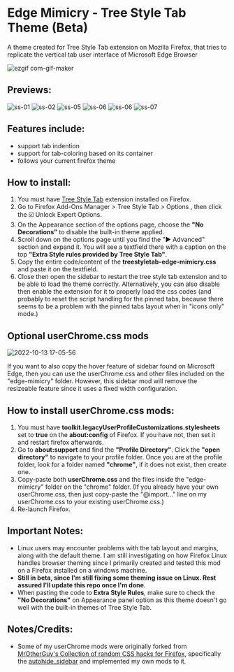 # Edge Mimicry - Tree Style Tab Theme (Beta)
A theme created for Tree Style Tab extension on Mozilla Firefox, that tries to replicate the vertical tab user interface of Microsoft Edge Browser

![ezgif com-gif-maker](https://user-images.githubusercontent.com/81744148/195548478-496328c6-9169-4ce3-a1f9-afb0e11769d9.gif)

## Previews:
![ss-01](previews/SS-01.png) ![ss-02](previews/SS-02.png)
![ss-05](previews/SS-03.png) ![ss-06](previews/SS-04.png)
![ss-06](previews/SS-05.png) ![ss-07](previews/SS-06.png)



## Features include:
- support tab indention 
- support for tab-coloring based on its container
- follows your current firefox theme

## How to install:
1. You must have [Tree Style Tab](https://addons.mozilla.org/en-US/firefox/addon/tree-style-tab/) extension installed on Firefox.
2. Go to Firefox Add-Ons Manager > Tree Style Tab > Options , then click the :ballot_box_with_check: Unlock Expert Options.
3. On the Appearance section of the options page, choose the **"No Decorations"** to disable the built-in theme applied.
4. Scroll down on the options page until you find the "► Advanced" section and expand it. You will see a textfield there with a caption on the top **"Extra Style rules provided by Tree Style Tab"**.
5. Copy the entire code/content of the **treestyletab-edge-mimicry.css** and paste it on the textfield.
6. Close then open the sidebar to restart the tree style tab extension and to be able to load the theme correctly. Alternatively, you can also disable then enable the extension for it to properly load the css codes (and probably to reset the script handling for the pinned tabs, because there seems to be a problem with the pinned tabs layout when in "icons only" mode.)  

## Optional userChrome.css mods

![2022-10-13 17-05-56](https://user-images.githubusercontent.com/81744148/195555236-32e7c37e-0112-4ac8-8614-328a8db02acf.gif)

If you want to also copy the hover feature of sidebar found on Microsoft Edge, then you can use the userChrome.css and other files included on the "edge-mimicry" folder. However, this sidebar mod will remove the resizeable feature since it uses a fixed width configuration.
## How to install userChrome.css mods:
1. You must have **toolkit.legacyUserProfileCustomizations.stylesheets** set to **true** on the **about:config** of Firefox. If you have not, then set it and restart firefox afterwards.
2. Go to **about:support** and find the **"Profile Directory"**. Click the **"open directory"** to navigate to your profile folder. Once you are at the profile folder, look for a folder named **"chrome"**, if it does not exist, then create one.
3. Copy-paste both **userChrome.css** and the files inside the "edge-mimicry" folder on the "chrome" folder. (If you already have your own userChrome.css, then just copy-paste the "@import..." line on my userChrome.css to your existing userChrome.css.)
4. Re-launch Firefox.


## Important Notes:
- Linux users may encounter problems with the tab layout and margins, along with the default theme. I am still investigating on how Firefox Linux handles browser theming since I primarily created and tested this mod on a Firefox installed on a windows machine.
- **Still in beta, since I'm still fixing some theming issue on Linux. Rest assured I'll update this repo once I'm done.**
- When pasting the code to **Extra Style Rules**, make sure to check the **"No Decorations"** on Appearance panel option as this theme doesn't go well with the built-in themes of Tree Style Tab.

## Notes/Credits:
- Some of my userChrome mods were originally forked from [MrOtherGuy's Collection of random CSS hacks for Firefox](https://github.com/MrOtherGuy/firefox-csshacks), specifically the [autohide_sidebar](https://github.com/MrOtherGuy/firefox-csshacks/blob/master/chrome/autohide_sidebar.css) and implemented my own mods to it.

